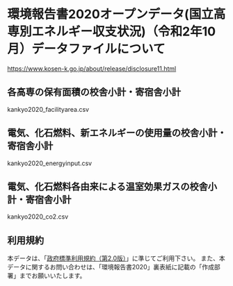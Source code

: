 # 環境報告書2020オープンデータ(国立高専別エネルギー収支状況)（令和2年10月）データファイルについて

https://www.kosen-k.go.jp/about/release/disclosure11.html

## 各高専の保有面積の校舎小計・寄宿舎小計

kankyo2020_facilityarea.csv

## 電気、化石燃料、新エネルギーの使用量の校舎小計・寄宿舎小計

kankyo2020_energyinput.csv

## 電気、化石燃料各由来による温室効果ガスの校舎小計・寄宿舎小計

kankyo2020_co2.csv

## 利用規約

本データは、「[政府標準利用規約（第2.0版）](https://cio.go.jp/sites/default/files/uploads/documents/opendata_nijiriyou_betten1.pdf)」に準じてご利用下さい。
また、本データに関するお問い合わせは、「環境報告書2020」裏表紙に記載の「作成部署」までお願いいたします。

